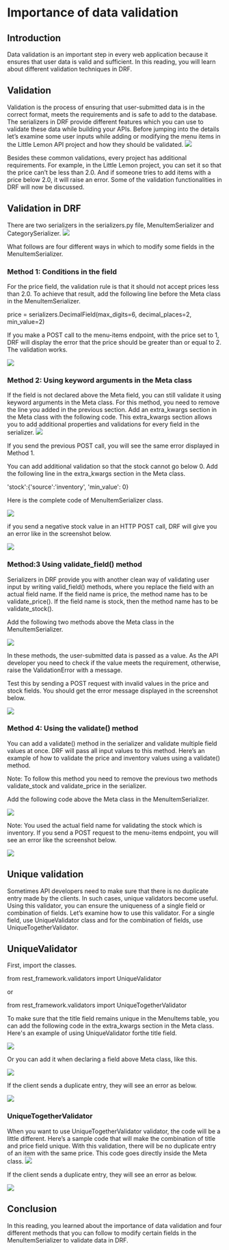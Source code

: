 <h1>Importance of data validation</h1>
<h2>Introduction </h2>
Data validation is an important step in every web application because it ensures that user data is valid and sufficient. In this reading, you will learn about different validation techniques in DRF.

<h2>Validation</h2>
Validation is the process of ensuring that user-submitted data is in the correct format, meets the requirements and is safe to add to the database. The serializers in DRF provide different features which you can use to validate these data while building your APIs. Before jumping into the details let’s examine some user inputs while adding or modifying the menu items in the Little Lemon API project and how they should be validated.

<img src='IODV_1.png'>

Besides these common validations, every project has additional requirements. For example, in the Little Lemon project, you can set it so that the price can’t be less than 2.0. And if someone tries to add items with a price below 2.0, it will raise an error. Some of the validation functionalities in DRF will now be discussed.

<h2>Validation in DRF</h2>
There are two serializers in the serializers.py file, MenuItemSerializer and CategorySerializer.

<img src='IODV_2.png'>

What follows are four different ways in which to modify some fields in the MenuItemSerializer.

<h3>Method 1: Conditions in the field</h3>
For the price field, the validation rule is that it should not accept prices less than 2.0. To achieve that result, add the following line before the Meta class in the MenuItemSerializer.

price = serializers.DecimalField(max_digits=6, decimal_places=2, min_value=2)

If you make a POST call to the menu-items endpoint, with the price set to 1, DRF will display the error that the price should be greater than or equal to 2. The validation works.

<img src='IODV_3.png'>

<h3>Method 2: Using keyword arguments in the Meta class</h3>
If the field is not declared above the Meta field, you can still validate it using keyword arguments in the Meta class. For this method, you need to remove the line you added in the previous section. Add an extra_kwargs section in the Meta class with the following code. This extra_kwargs section allows you to add additional properties and validations for every field in the serializer.

<img src='IODV_4.png'>

If you send the previous POST call, you will see the same error displayed in Method 1.

You can add additional validation so that the stock cannot go below 0. Add the following line in the extra_kwargs section in the Meta class.

'stock':{'source':'inventory', 'min_value': 0}

Here is the complete code of MenuItemSerializer class.

<img src='IODV_5.png'>

if you send a negative stock value in an HTTP POST call, DRF will give you an error like in the screenshot below.

<img src='IODV_6.png'>

<h3>Method:3 Using validate_field() method </h3>
Serializers in DRF provide you with another clean way of validating user input by writing valid_field() methods, where you replace the field with an actual field name. If the field name is price, the method name has to be validate_price(). If the field name is stock, then the method name has to be validate_stock().

Add the following two methods above the Meta class in the MenuItemSerializer.

<img src='IODV_7.png'>

In these methods, the user-submitted data is passed as a value. As the API developer you need to check if the value meets the requirement, otherwise, raise the ValidationError with a message. 

Test this by sending a POST request with invalid values in the price and stock fields. You should get the error message displayed in the screenshot below.

<img src='IODV_8.png'>

<h3>Method 4: Using the validate() method </h3>
You can add a validate() method in the serializer and validate multiple field values at once. DRF will pass all input values to this method. Here’s an example of how to validate the price and inventory values using a validate() method. 

Note: To follow this method you need to remove the previous two methods validate_stock and validate_price in the serializer.

Add the following code above the Meta class in the MenuItemSerializer.

<img src='IODV_9.png'>

Note:  You used the actual field name for validating the stock which is inventory. If you send a POST request to the menu-items endpoint, you will see an error like the screenshot below.

<img src='IODV_10.png'>

<h2>Unique validation</h2>
Sometimes API developers need to make sure that there is no duplicate entry made by the clients. In such cases, unique validators become useful. Using this validator, you can ensure the uniqueness of a single field or combination of fields. Let’s examine how to use this validator. For a single field, use UniqueValidator class and for the combination of fields, use UniqueTogetherValidator.

<h2>UniqueValidator</h2>
First, import the classes. 

from rest_framework.validators import UniqueValidator

or 

from rest_framework.validators import UniqueTogetherValidator

To make sure that the title field remains unique in the MenuItems table, you can add the following code in the extra_kwargs section in the Meta class. Here's an example of using UniqueValidator forthe title field.   

<img src='IODV_11.png'>

Or you can add it when declaring a field above Meta class, like this.

<img src='IODV_12.png'>

If the client sends a duplicate entry, they will see an error as below.

<img src='IODV_13.png'>

<h3>UniqueTogetherValidator</h3>
When you want to use UniqueTogetherValidator validator, the code will be a little different. Here’s a sample code that will make the combination of title and price field unique. With this validation, there will be no duplicate entry of an item with the same price. This code goes directly inside the Meta class.

<img src='IODV_14.png'>

If the client sends a duplicate entry, they will see an error as below.

<img src='IODV_15.png'>

<h2>Conclusion</h2>
In this reading, you learned about the importance of data validation and four different methods that you can follow to modify certain fields in the MenuItemSerializer to validate data in DRF.